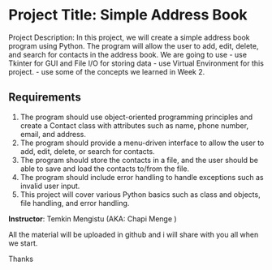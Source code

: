 # Project Title: Simple Address Book

Project Description: In this project, we will create a simple address book program using Python. The
program will allow the user to add, edit, delete, and search for contacts in the address book. We are
going to use
    - use Tkinter for GUI and File I/O for storing data
    - use Virtual Environment for this project.
    - use some of the concepts we learned in Week 2.

## Requirements

1. The program should use object-oriented programming principles and create a Contact class with
attributes such as name, phone number, email, and address.
2. The program should provide a menu-driven interface to allow the user to add, edit, delete, or search
for contacts.
3. The program should store the contacts in a file, and the user should be able to save and load the
contacts to/from the file.
4. The program should include error handling to handle exceptions such as invalid user input.
5. This project will cover various Python basics such as class and objects, file handling, and error
handling.

**Instructor**: Temkin Mengistu (AKA: Chapi Menge )

All the material will be uploaded in github and i will share with you all when we start.

Thanks